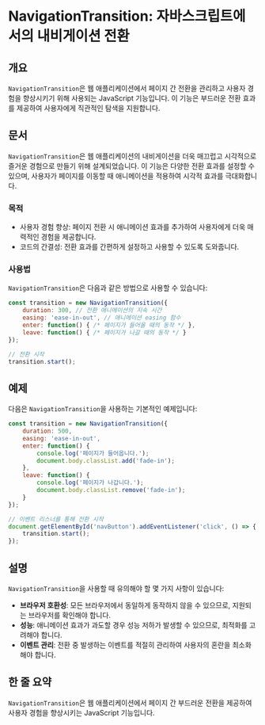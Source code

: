 <!--
Meta Description: # NavigationTransition: 자바스크립트에서의 내비게이션 전환 ## 개요 `NavigationTransition`은 웹 애플리케이션에서 페이지 간 전환을 관리하고 사용자 경험을 향상시키기 위해 사용되는 JavaScript 기능입니다. 이 기능은 부드러운 ...
Meta Keywords: navigationtransition, 효과를, javascript, transition, function
-->

# NavigationTransition: 자바스크립트에서의 내비게이션 전환

## 개요
`NavigationTransition`은 웹 애플리케이션에서 페이지 간 전환을 관리하고 사용자 경험을 향상시키기 위해 사용되는 JavaScript 기능입니다. 이 기능은 부드러운 전환 효과를 제공하여 사용자에게 직관적인 탐색을 지원합니다.

## 문서
`NavigationTransition`은 웹 애플리케이션의 내비게이션을 더욱 매끄럽고 시각적으로 즐거운 경험으로 만들기 위해 설계되었습니다. 이 기능은 다양한 전환 효과를 설정할 수 있으며, 사용자가 페이지를 이동할 때 애니메이션을 적용하여 시각적 효과를 극대화합니다.

### 목적
- 사용자 경험 향상: 페이지 전환 시 애니메이션 효과를 추가하여 사용자에게 더욱 매력적인 경험을 제공합니다.
- 코드의 간결성: 전환 효과를 간편하게 설정하고 사용할 수 있도록 도와줍니다.

### 사용법
`NavigationTransition`은 다음과 같은 방법으로 사용할 수 있습니다:

```javascript
const transition = new NavigationTransition({
    duration: 300, // 전환 애니메이션의 지속 시간
    easing: 'ease-in-out', // 애니메이션 easing 함수
    enter: function() { /* 페이지가 들어올 때의 동작 */ },
    leave: function() { /* 페이지가 나갈 때의 동작 */ }
});

// 전환 시작
transition.start();
```

## 예제
다음은 `NavigationTransition`을 사용하는 기본적인 예제입니다:

```javascript
const transition = new NavigationTransition({
    duration: 500,
    easing: 'ease-in-out',
    enter: function() {
        console.log('페이지가 들어옵니다.');
        document.body.classList.add('fade-in');
    },
    leave: function() {
        console.log('페이지가 나갑니다.');
        document.body.classList.remove('fade-in');
    }
});

// 이벤트 리스너를 통해 전환 시작
document.getElementById('navButton').addEventListener('click', () => {
    transition.start();
});
```

## 설명
`NavigationTransition`을 사용할 때 유의해야 할 몇 가지 사항이 있습니다:

- **브라우저 호환성**: 모든 브라우저에서 동일하게 동작하지 않을 수 있으므로, 지원되는 브라우저를 확인해야 합니다.
- **성능**: 애니메이션 효과가 과도할 경우 성능 저하가 발생할 수 있으므로, 최적화를 고려해야 합니다.
- **이벤트 관리**: 전환 중 발생하는 이벤트를 적절히 관리하여 사용자의 혼란을 최소화해야 합니다.

## 한 줄 요약
`NavigationTransition`은 웹 애플리케이션에서 페이지 간 부드러운 전환을 제공하여 사용자 경험을 향상시키는 JavaScript 기능입니다.